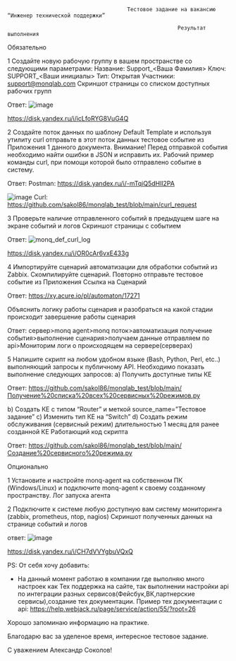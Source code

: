                                           Тестовое задание на вакансию “Инженер технической поддержки”

                                                          Результат выполнения 
 
Обязательно

1
Создайте новую рабочую группу в вашем пространстве со следующими параметрами:
Название: Support_<Ваша Фамилия>
Ключ: SUPPORT_<Ваши инициалы>
Тип: Открытая
Участники: support@monqlab.com 
Скриншот страницы со списком доступных рабочих групп

Ответ:
![image](https://user-images.githubusercontent.com/86907205/212981435-3a3ff97c-37e0-45ca-a370-d67b813f77f2.png)

https://disk.yandex.ru/i/icLfoRYG8VuG4Q



2
Создайте поток данных по шаблону Default Template и используя утилиту curl отправьте в этот поток данных тестовое событие из Приложения 1 данного документа.
Внимание!
Перед отправкой события необходимо найти ошибки в JSON и исправить их. 
Рабочий пример команды curl, при помощи которой было отправлено событие в систему.


Ответ:
Postman: 
https://disk.yandex.ru/i/-mTqiQ5dHlI2PA

![image](https://user-images.githubusercontent.com/86907205/212981645-4420c900-bc39-4f95-bcf7-f25c82bd9e1f.png)
Curl:
https://github.com/sakol86/monqlab_test/blob/main/curl_request
 
 
 

3
Проверьте наличие отправленного событий в предыдущем шаге на экране событий и логов
Скриншот страницы с событием 

Ответ:
![monq_def_curl_log](https://user-images.githubusercontent.com/86907205/212982159-be43b165-4be2-4926-8060-5e8514e33870.png)

https://disk.yandex.ru/i/OR0cAr6vxE433g



4
Импортируйте сценарий автоматизации для обработки событий из Zabbix.
Скомпилируйте сценарий.
Повторно отправьте тестовое событие из Приложения 
Ссылка на Сценарий


Ответ:
https://xy.acure.io/pl/automaton/17271


Объяснить логику работы сценария и разобраться на какой стадии происходит завершение работы сценария


Ответ:
сервер>monq agent>monq поток>автоматизация получение события>выполнение сценария>получаем данные отправляем по api>Мониторим логи о происходящем на сервере(серверах)



5
Напишите скрипт на любом удобном языке (Bash, Python, Perl, etc..) выполняющий запросы к публичному API. 
Необходимо показать выполнение следующих запросов: 
а) Получить доступные типы КЕ 


Ответ:
https://github.com/sakol86/monqlab_test/blob/main/Получение%20списка%20всех%20сервисных%20режимов.py

b) Создать КЕ с типом “Router” и меткой source_name=”Тестовое задание” 
c) Изменить тип КЕ на “Switch” 
d) Создать режим обслуживания (сервисный режим) длительностью 1 месяц для ранее созданной КЕ 
Работающий код скрипта 


Ответ:
https://github.com/sakol86/monqlab_test/blob/main/Создание%20сервисного%20режима.py
 
 
 
Опционально

1
Установите и настройте monq-agent на собственном ПК (Windows/Linux) и подключите monq-agent к своему созданному пространству. 
Лог запуска агента 


 
2
Подключите к системе любую доступную вам систему мониторинга (zabbix, prometheus, ntop, nagios) 
Скриншот полученных данных на странице событий и логов

ответ: 
![image](https://user-images.githubusercontent.com/86907205/212991323-529c3b8b-1084-4ce8-8a9d-772025f03f34.png)

https://disk.yandex.ru/i/CH7dVVYgbuVQxQ
 

 PS: От себя хочу добавить:
 - На данный момент работаю в компании где выполняю много настроек как Тех поддержка на сайте, так выполнении настройки api по интеграции разных сервисов(Фейсбук,ВК,партнерские сервисы),создание тех документации.
Пример тех документации с api:
https://help.webjack.ru/page/service/action/55/?root=26

Хорошо запоминаю информацию на практике.

Благодарю вас за уделеное время, интересное тестовое задание.

С уважением Александр Соколов!




 

